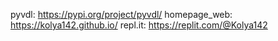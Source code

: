 pyvdl: https://pypi.org/project/pyvdl/
homepage_web: https://kolya142.github.io/
repl.it: https://replit.com/@Kolya142
